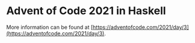 # Advent of Code 2021 in Haskell
More information can be found at [https://adventofcode.com/2021/day/3](https://adventofcode.com/2021/day/3).
